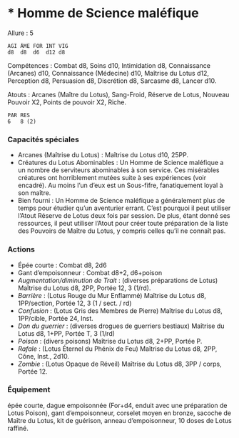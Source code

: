 # * Homme de Science maléfique

Allure : 5

	AGI	ÂME	FOR	INT	VIG
	d8	d8	d6	d12	d8

Compétences : Combat d8, Soins d10, Intimidation d8, Connaissance (Arcanes) d10, Connaissance (Médecine) d10, Maîtrise du Lotus d12, Perception d8, Persuasion d8, Discrétion d8, Sarcasme d8, Lancer d10.

Atouts : Arcanes (Maître du Lotus), Sang-Froid, Réserve de Lotus, Nouveau Pouvoir X2, Points de pouvoir X2, Riche.

	PAR	RES
	6	8 (2)

### Capacités spéciales
- Arcanes (Maîtrise du Lotus) : Maîtrise du Lotus d10, 25PP.
- Créatures du Lotus Abominables : Un Homme de Science maléfique a un nombre de serviteurs abominables à son service. Ces misérables créatures ont horriblement mutées suite à ses expériences (voir encadré). Au moins l’un d’eux est un Sous-fifre, fanatiquement loyal à son maître.
- Bien fourni : Un Homme de Science maléfique a généralement plus de temps pour étudier qu’un aventurier errant. C’est pourquoi il peut utiliser l’Atout Réserve de Lotus deux fois par session. De plus, étant donné ses ressources, il peut utiliser l’Atout pour créer toute préparation de la liste des Pouvoirs de Maître du Lotus, y compris celles qu’il ne connaît pas.

### Actions
- Épée courte : Combat d8, 2d6
- Gant d’empoisonneur : Combat d8+2, d6+poison
- _Augmentation/diminution de Trait_ : (diverses préparations de Lotus) Maîtrise du Lotus d8, 2PP, Portée 12, 3 (1/rd).
- _Barrière_ : (Lotus Rouge du Mur Enflammé) Maîtrise du Lotus d8, 1PP/section, Portée 12, 3 (1 / sect. / rd)
- _Confusion_ : (Lotus Gris des Membres de Pierre) Maîtrise du Lotus d8, 1PP/cible, Portée 24, Inst.
- _Don du guerrier_ : (diverses drogues de guerriers bestiaux) Maîtrise du Lotus d8, 1+PP, Portée T, 3 (1/rd)
- _Poison_ : (divers poisons) Maîtrise du Lotus d8, 2+PP, Portée P.
- _Rafale_ : (Lotus Éternel du Phénix de Feu) Maîtrise du Lotus d8, 2PP, Cône, Inst., 2d10.
- _Zombie_ : (Lotus Opaque de Réveil) Maîtrise du Lotus d8, 3PP / corps, Portée 12.

### Équipement
épée courte, dague empoisonnée (For+d4, enduit avec une préparation de Lotus Poison), gant d’empoisonneur, corselet moyen en bronze, sacoche de Maître du Lotus, kit de guérison, anneau d’empoisonneur, 10 doses de Lotus raffiné.
